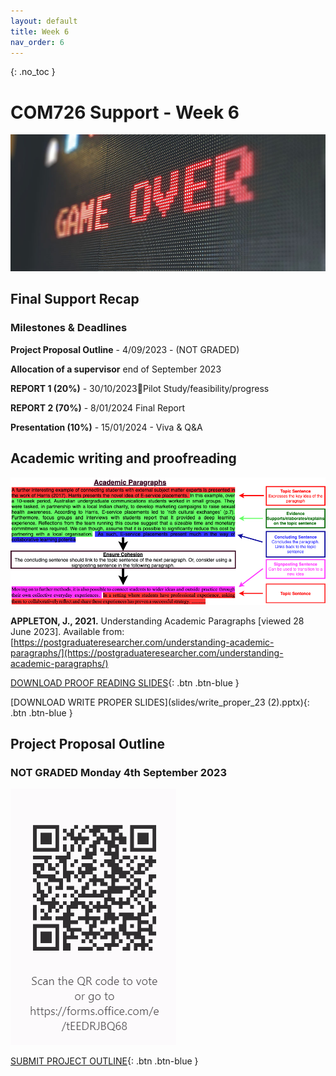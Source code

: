 ```yaml
---
layout: default
title: Week 6
nav_order: 6
---
```

{: .no_toc }

# COM726 Support - Week 6

![Game Over](img/sigmund-By-tZImt0Ms-unsplash.jpg)

## Final Support Recap

### Milestones & Deadlines

**Project Proposal Outline**  - 4/09/2023 - (NOT GRADED)

**Allocation of a supervisor** end of September 2023

**REPORT 1 (20%)** - 30/10/2023Pilot Study/feasibility/progress

**REPORT 2 (70%)** - 8/01/2024 Final Report 

**Presentation (10%)** - 15/01/2024 - Viva & Q&A



##  Academic writing and proofreading

![Paragraph](img/paragraph-3.png)

**APPLETON, J., 2021.** Understanding Academic Paragraphs [viewed 28 June 2023]. Available from: [https://postgraduateresearcher.com/understanding-academic-paragraphs/](https://postgraduateresearcher.com/understanding-academic-paragraphs/)

[DOWNLOAD PROOF READING SLIDES](https://ssu-my.sharepoint.com/:f:/g/personal/martin_reid_solent_ac_uk/EtLzqWls-CdEjjId1u14AEkBKv-fqymziH9rICQs0xX0Cg?e=IgmRyW){: .btn .btn-blue }

[DOWNLOAD WRITE PROPER SLIDES](slides/write_proper_23 (2).pptx){: .btn .btn-blue }


## Project Proposal Outline

### NOT GRADED Monday 4th September 2023 


![Project Outline](img/COM72.png)

[SUBMIT PROJECT OUTLINE](https://forms.office.com/e/tEEDRJBQ68){: .btn .btn-blue }
